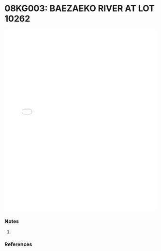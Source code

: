 # 08KG003: BAEZAEKO RIVER AT LOT 10262

<iframe src="/_static/stations/08KG003_fdc.html" width="100%" height="600" frameborder="0"></iframe>

### Notes
1. 

### References

